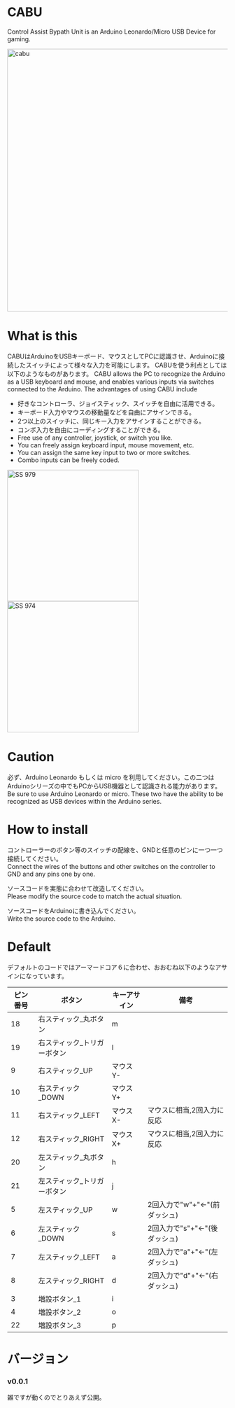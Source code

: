 # CABU
Control Assist Bypath Unit is an Arduino Leonardo/Micro USB Device for gaming.  

<img width="600" alt="cabu" src="https://github.com/Ninagawa123/CABU/assets/8329123/9c05de82-95bd-440b-9e29-c7737dbd3e0d">

# What is this
CABUはArduinoをUSBキーボード、マウスとしてPCに認識させ、Arduinoに接続したスイッチによって様々な入力を可能にします。
CABUを使う利点としては以下のようなものがあります。
CABU allows the PC to recognize the Arduino as a USB keyboard and mouse, and enables various inputs via switches connected to the Arduino.
The advantages of using CABU include

- 好きなコントローラ、ジョイスティック、スイッチを自由に活用できる。
- キーボード入力やマウスの移動量などを自由にアサインできる。
- 2つ以上のスイッチに、同じキー入力をアサインすることができる。
- コンボ入力を自由にコーディングすることができる。
- Free use of any controller, joystick, or switch you like.
- You can freely assign keyboard input, mouse movement, etc.
- You can assign the same key input to two or more switches.
- Combo inputs can be freely coded.
  
<img width="300" alt="SS 979" src="https://github.com/Ninagawa123/CABU/assets/8329123/d6ddd9fe-0f44-4aa2-8a81-69b8c35e32b5">
  
<img width="300" alt="SS 974" src="https://github.com/Ninagawa123/CABU/assets/8329123/c50c7eab-d35f-4ef3-8ce4-e9d98f1b9f66">  
  
# Caution  
必ず、Arduino Leonardo もしくは micro を利用してください。この二つはArduinoシリーズの中でもPCからUSB機器として認識される能力があります。  
Be sure to use Arduino Leonardo or micro. These two have the ability to be recognized as USB devices within the Arduino series.  
  
# How to install  
コントローラーのボタン等のスイッチの配線を、GNDと任意のピンに一つ一つ接続してください。  
Connect the wires of the buttons and other switches on the controller to GND and any pins one by one.  

ソースコードを実態に合わせて改造してください。  
Please modify the source code to match the actual situation.  

ソースコードをArduinoに書き込んでください。  
Write the source code to the Arduino.  
  
# Default  
デフォルトのコードではアーマードコア６に合わせ、おおむね以下のようなアサインになっています。  

|ピン番号|ボタン|キーアサイン|備考|
|--|--|--|--|
|18|右スティック_丸ボタン|m||
|19|右スティック_トリガーボタン|l||
|9|右スティック_UP|マウスY-||
|10|右スティック_DOWN|マウスY+||
|11|右スティック_LEFT|マウスX-|マウスに相当,2回入力に反応|
|12|右スティック_RIGHT|マウスX+|マウスに相当,2回入力に反応|
|20|左スティック_丸ボタン|h||
|21|左スティック_トリガーボタン|j||
|5|左スティック_UP|w|2回入力で"w"+"←"(前ダッシュ)|
|6|左スティック_DOWN|s|2回入力で"s"+"←"(後ダッシュ)|
|7|左スティック_LEFT|a|2回入力で"a"+"←"(左ダッシュ)|
|8|左スティック_RIGHT|d|2回入力で"d"+"←"(右ダッシュ)|
|3|増設ボタン_1|i||
|4|増設ボタン_2|o||
|22|増設ボタン_3|p||

# バージョン
### v0.0.1
雑ですが動くのでとりあえず公開。
